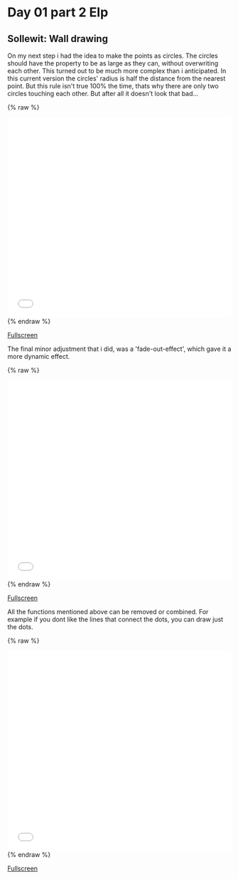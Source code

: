 # Day 01 part 2 Elp

## Sollewit: Wall drawing

On my next step i had the idea to make the points as circles. The circles should have the property to be as large as they can, without overwriting each other. This turned out to be much more complex than i anticipated. In this current version the circles' radius is half the distance from the nearest point. But this rule isn't true 100% the time, thats why there are only two circles touching each other. But after all it doesn't look that bad...

{% raw %}
<iframe src="content/day01/06/index.html" width="100%" height="450" frameborder="no"></iframe>
{% endraw %}

[Fullscreen](content/day01/06/index.html)

The final minor adjustment that i did, was a 'fade-out-effect', which gave it a more dynamic effect. 

{% raw %}
<iframe src="content/day01/07/index.html" width="100%" height="450" frameborder="no"></iframe>
{% endraw %}

[Fullscreen](content/day01/07/index.html)

All the functions mentioned above can be removed or combined. For example if you dont like the lines that connect the dots, you can draw just the dots.

{% raw %}
<iframe src="content/day01/08/index.html" width="100%" height="450" frameborder="no"></iframe>
{% endraw %}

[Fullscreen](content/day01/08/index.html)